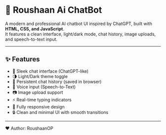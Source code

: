 # 🤖 Roushaan Ai ChatBot

A modern and professional AI chatbot UI inspired by ChatGPT, built with **HTML, CSS, and JavaScript**.  
It features a clean interface, light/dark mode, chat history, image uploads, and speech-to-text input.

---

## ✨ Features
- 💬 Sleek chat interface (ChatGPT-like)
- 🌗 Light/Dark theme toggle
- 📜 Persistent chat history (saved in browser)
- 🎤 Voice input (Speech-to-Text)
- 📷 Image upload support
- ⚡ Real-time typing indicators
- 📱 Fully responsive design
- 🔒 Clean and minimal UI with smooth transitions

---

❤️ Author: RoushaanOP
